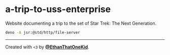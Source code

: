 # a-trip-to-uss-enterprise

Website documenting a trip to the set of Star Trek: The Next Generation.

```sh
deno -A jsr:@std/http/file-server
```

---

Created with `<3` by [**@EthanThatOneKid**](https://github.com/EthanThatOneKid).

